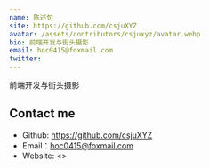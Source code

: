 ```yaml
---
name: 陈述句
site: https://github.com/csjuXYZ
avatar: /assets/contributors/csjuxyz/avatar.webp
bio: 前端开发与街头摄影
email: hoc0415@foxmail.com
twitter:
---
```


前端开发与街头摄影

## Contact me

- Github: <https://github.com/csjuXYZ>
- Email：<hoc0415@foxmail.com>
- Website: <>
